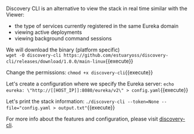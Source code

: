 Discovery CLI is an alternative to view the stack in real time similar with the Viewer:  
- the type of services currently registered in the same Eureka domain
- viewing active deployments
- viewing background command sessions

We will download the binary (platform specific)    
`wget -O discovery-cli https://github.com/estuaryoss/discovery-cli/releases/download/1.0.0/main-linux`{{execute}}

Change the permissions:
`chmod +x discovery-cli`{{execute}}

Let's create a configuration where we specify the Eureka server:
`echo eureka: \"http://[[HOST_IP]]:8080/eureka/v2\" > config.yaml`{{execute}}

Let's print the stack information:
`./discovery-cli --token=None --file="config.yaml > output.txt"`{{execute}}


For more info about the features and configuration, please visit [discovery-cli](https://github.com/estuaryoss/discovery-cli).

